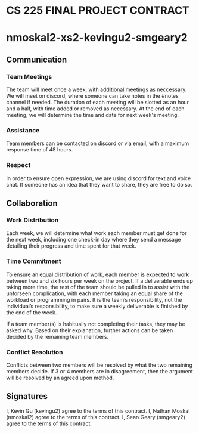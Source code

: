 # CS 225 FINAL PROJECT CONTRACT
# nmoskal2-xs2-kevingu2-smgeary2
## Communication
### Team Meetings
The team will meet once a week, with additional meetings as neccessary. We will meet on discord, where someone can take notes in the #notes channel if needed. The duration of each meeting will be slotted as an hour and a half, with time added or removed as necessary. At the end of each meeting, we will determine the time and date for next week's meeting. 
### Assistance
Team members can be contacted on discord or via email, with a maximum response time of 48 hours.
### Respect
In order to ensure open expression, we are using discord for text and voice chat. If someone has an idea that they want to share, they are free to do so.
## Collaboration
### Work Distribution 
Each week, we will determine what work each member must get done for the next week, including one check-in day where they send a message detailing their progress and time spent for that week. 
### Time Commitment
To ensure an equal distribution of work, each member is expected to work between two and six hours per week on the project.
If a deliverable ends up taking more time, the rest of the team should be pulled in to assist with the unforseen complication, with each member taking an equal share of the workload or programming in pairs. It is the team’s responsibility, not the individual’s responsibility, to
make sure a weekly deliverable is finished by the end of the week.

If a team member(s) is habitually not completing their tasks, they may be asked why. Based on their explanation, further actions can be taken  decided by the remaining team members.
### Conflict Resolution
Conflicts between two members will be resolved by what the two remaining members decide. If 3 or 4 members are in disagreement, then the argument will be resolved by an agreed upon method.
## Signatures
I, Kevin Gu (kevingu2) agree to the terms of this contract.
I, Nathan Moskal (nmoskal2) agree to the terms of this contract.
I, Sean Geary (smgeary2) agree to the terms of this contract.
